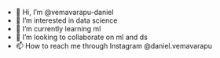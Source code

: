 - 👋 Hi, I’m @vemavarapu-daniel
- 👀 I’m interested in data science 
- 🌱 I’m currently learning ml
- 💞️ I’m looking to collaborate on ml and ds
- 📫 How to reach me through Instagram @daniel.vemavarapu

<!---
vemavarapu-daniel/vemavarapu-daniel is a ✨ special ✨ repository because its `README.md` (this file) appears on your GitHub profile.
You can click the Preview link to take a look at your changes.
--->
